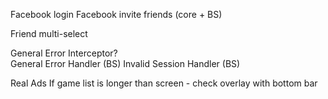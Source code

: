 Facebook login
Facebook invite friends (core + BS)

Friend multi-select 

General Error Interceptor?            
General Error Handler (BS)
Invalid Session Handler (BS)

Real Ads
If game list is longer than screen - check overlay with bottom bar

